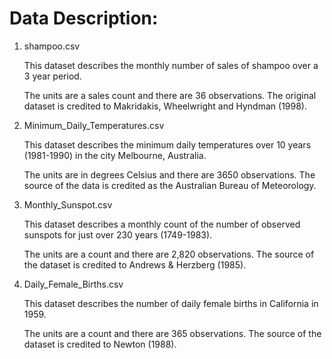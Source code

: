 # Data Description:

1. shampoo.csv

	This dataset describes the monthly number of sales of shampoo over a 3 year period.

	The units are a sales count and there are 36 observations. The original dataset is credited to Makridakis, Wheelwright and Hyndman (1998).


2. Minimum_Daily_Temperatures.csv
	
	This dataset describes the minimum daily temperatures over 10 years (1981-1990) in the city Melbourne, Australia.

	The units are in degrees Celsius and there are 3650 observations. The source of the data is credited as the Australian Bureau of Meteorology.


3. Monthly_Sunspot.csv

	This dataset describes a monthly count of the number of observed sunspots for just over 230 years (1749-1983).

	The units are a count and there are 2,820 observations. The source of the dataset is credited to Andrews & Herzberg (1985).


4. Daily_Female_Births.csv

	This dataset describes the number of daily female births in California in 1959.

	The units are a count and there are 365 observations. The source of the dataset is credited to Newton (1988).
